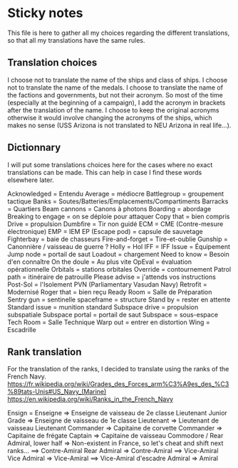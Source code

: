 # Sticky notes

This file is here to gather all my choices regarding the different translations, so that all my translations have the same rules.

## Translation choices

I choose not to translate the name of the ships and class of ships.
I choose not to translate the name of the medals.
I choose to translate the name of the factions and governments, but not their acronym. So most of the time (especially at the beginning of a campaign), I add the acronym in brackets after the translation of the name. I choose to keep the original acronyms otherwise it would involve changing the acronyms of the ships, which makes no sense (USS Arizona is not translated to NEU Arizona in real life...).

## Dictionnary
I will put some translations choices here for the cases where no exact translations can be made.
This can help in case I find these words elsewhere later.

Acknowledged = Entendu
Average = médiocre
Battlegroup = groupement tactique
Banks = Soutes/Batteries/Emplacements/Compartiments
Barracks = Quartiers
Beam cannons = Canons à photons
Boarding = abordage
Breaking to engage = on se déploie pour attaquer
Copy that = bien compris
Drive = propulsion
Dumbfire = Tir non guidé
ECM = CME (Contre-mesure électronique)
EMP = IEM
EP (Escape pod) = capsule de sauvetage
Fighterbay = baie de chasseurs
Fire-and-forget = Tire-et-oublie
Gunship = Canonnière / vaisseau de guerre ?
Holly = Hol
IFF = IFF
Issue = Équipement
Jump node = portail de saut
Loadout = chargement
Need to know = Besoin d'en connaître
On the doule = Au plus vite
OpEval = évaluation opérationnelle
Orbitals = stations orbitales
Override = contournement
Patrol path = itinéraire de patrouille
Please advise = j'attends vos instructions
Post-Sol = l'Isolement
PVN (Parliamentary Vasudan Navy)
Retrofit = Modernisé
Roger that = bien reçu
Ready Room = Salle de Préparation
Sentry gun = sentinelle
spaceframe = structure
Stand by = rester en attente
Standard issue = munition standard
Subspace drive = propulsion subspatiale
Subspace portal = portail de saut
Subspace = sous-espace
Tech Room = Salle Technique
Warp out = entrer en distortion
Wing = Escadrille

## Rank translation

For the translation of the ranks, I decided to translate using the ranks of the French Navy.
https://fr.wikipedia.org/wiki/Grades_des_Forces_arm%C3%A9es_des_%C3%89tats-Unis#US_Navy_(Marine)
https://en.wikipedia.org/wiki/Ranks_in_the_French_Navy

Ensign = Enseigne => Enseigne de vaisseau de 2e classe
Lieutenant Junior Grade => Enseigne de vaisseau de 1e classe
Lieutenant => Lieutenant de vaisseau
Lieutenant Commander => Capitaine de corvette
Commander => Capitaine de frégate
Captain => Capitaine de vaisseau
Commodore / Rear Admiral, lower half => Non-existent in France, so let's cheat and shift next ranks... ==> Contre-Amiral
Rear Admiral => Contre-Amiral ==> Vice-Amiral
Vice Admiral => Vice-Amiral ==> Vice-Amiral d'escadre
Admiral => Amiral
